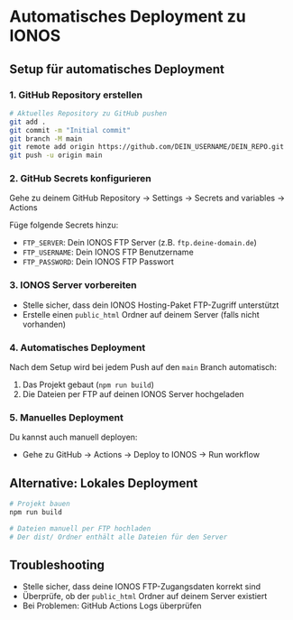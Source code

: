 # Automatisches Deployment zu IONOS

## Setup für automatisches Deployment

### 1. GitHub Repository erstellen
```bash
# Aktuelles Repository zu GitHub pushen
git add .
git commit -m "Initial commit"
git branch -M main
git remote add origin https://github.com/DEIN_USERNAME/DEIN_REPO.git
git push -u origin main
```

### 2. GitHub Secrets konfigurieren
Gehe zu deinem GitHub Repository → Settings → Secrets and variables → Actions

Füge folgende Secrets hinzu:
- `FTP_SERVER`: Dein IONOS FTP Server (z.B. `ftp.deine-domain.de`)
- `FTP_USERNAME`: Dein IONOS FTP Benutzername
- `FTP_PASSWORD`: Dein IONOS FTP Passwort

### 3. IONOS Server vorbereiten
- Stelle sicher, dass dein IONOS Hosting-Paket FTP-Zugriff unterstützt
- Erstelle einen `public_html` Ordner auf deinem Server (falls nicht vorhanden)

### 4. Automatisches Deployment
Nach dem Setup wird bei jedem Push auf den `main` Branch automatisch:
1. Das Projekt gebaut (`npm run build`)
2. Die Dateien per FTP auf deinen IONOS Server hochgeladen

### 5. Manuelles Deployment
Du kannst auch manuell deployen:
- Gehe zu GitHub → Actions → Deploy to IONOS → Run workflow

## Alternative: Lokales Deployment
```bash
# Projekt bauen
npm run build

# Dateien manuell per FTP hochladen
# Der dist/ Ordner enthält alle Dateien für den Server
```

## Troubleshooting
- Stelle sicher, dass deine IONOS FTP-Zugangsdaten korrekt sind
- Überprüfe, ob der `public_html` Ordner auf deinem Server existiert
- Bei Problemen: GitHub Actions Logs überprüfen 